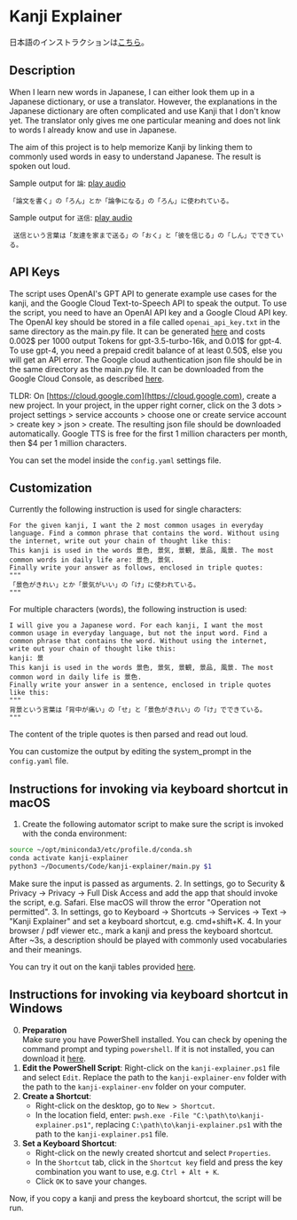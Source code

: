 # Kanji Explainer

日本語のインストラクションは[こちら](https://github.com/kaieberl/kanji-explainer/blob/main/Installation_jp.md)。

## Description

When I learn new words in Japanese, I can either look them up in a Japanese dictionary, or use a translator.
However, the explanations in the Japanese dictionary are often complicated and use Kanji that I don't know yet.
The translator only gives me one particular meaning and does not link to words I already know and use in Japanese.

The aim of this project is to help memorize Kanji by linking them to commonly used words in easy to understand Japanese.
The result is spoken out loud.

Sample output for `論`: [play audio](https://github.com/kaieberl/kanji-explainer/assets/84288341/a1bd5b65-8bd4-440a-960c-115c9b759054)
```
「論文を書く」の「ろん」とか「論争になる」の「ろん」に使われている。
```

Sample output for `送信`: [play audio](https://github.com/kaieberl/kanji-explainer/assets/84288341/e58dcc14-8051-42f3-bd1f-025ca293867b)
```
 送信という言葉は「友達を家まで送る」の「おく」と「彼を信じる」の「しん」でできている。
```

## API Keys

The script uses OpenAI's GPT API to generate example use cases for the kanji, and the Google Cloud Text-to-Speech API to speak the output.
To use the script, you need to have an OpenAI API key and a Google Cloud API key.
The OpenAI key should be stored in a file called `openai_api_key.txt` in the same directory as the main.py file.
It can be generated [here](https://platform.openai.com/account/api-keys) and costs 0.002$ per 1000 output Tokens for gpt-3.5-turbo-16k, and 0.01$ for gpt-4.
To use gpt-4, you need a prepaid credit balance of at least 0.50$, else you will get an API error.
The Google cloud authentication json file should be in the same directory as the main.py file. It can be downloaded from the Google Cloud Console, as described [here](https://cloud.google.com/api-keys/docs/create-manage-api-keys).

TLDR: On [https://cloud.google.com](https://cloud.google.com), create a new project. In your project, in the upper right corner, click on the 3 dots > project settings > service accounts > choose one or create service account > create key > json > create.
The resulting json file should be downloaded automatically.
Google TTS is free for the first 1 million characters per month, then $4 per 1 million characters.

You can set the model inside the `config.yaml` settings file.

## Customization

Currently the following instruction is used for single characters:
```
For the given kanji, I want the 2 most common usages in everyday language. Find a common phrase that contains the word. Without using the internet, write out your chain of thought like this: 
This kanji is used in the words 景色, 景気, 景観, 景品, 風景. The most common words in daily life are: 景色, 景気.
Finally write your answer as follows, enclosed in triple quotes:
"""
「景色がきれい」とか「景気がいい」の「け」に使われている。
"""
```
For multiple characters (words), the following instruction is used:
```
I will give you a Japanese word. For each kanji, I want the most common usage in everyday language, but not the input word. Find a common phrase that contains the word. Without using the internet, write out your chain of thought like this: 
kanji: 景
This kanji is used in the words 景色, 景気, 景観, 景品, 風景. The most common word in daily life is 景色.
Finally write your answer in a sentence, enclosed in triple quotes like this:
"""
背景という言葉は「背中が痛い」の「せ」と「景色がきれい」の「け」でできている。
"""
```
The content of the triple quotes is then parsed and read out loud.

You can customize the output by editing the system_prompt in the `config.yaml` file.

## Instructions for invoking via keyboard shortcut in macOS

1. Create the following automator script to make sure the script is invoked with the conda environment:
```bash
source ~/opt/miniconda3/etc/profile.d/conda.sh
conda activate kanji-explainer
python3 ~/Documents/Code/kanji-explainer/main.py $1
```
Make sure the input is passed as arguments.
2. In settings, go to Security & Privacy -> Privacy -> Full Disk Access and add the app that should invoke the script, e.g. Safari. 
Else macOS will throw the error "Operation not permitted".
3. In settings, go to Keyboard -> Shortcuts -> Services -> Text -> "Kanji Explainer" and set a keyboard shortcut, e.g. cmd+shift+K.
4. In your browser / pdf viewer etc., mark a kanji and press the keyboard shortcut. After ~3s, a description should be played with commonly used vocabularies and their meanings.

You can try it out on the kanji tables provided [here](https://xn--fdk3a7ctb5192box5b.com/es/4nen_jp_kanji_hyo_002.html).

## Instructions for invoking via keyboard shortcut in Windows
0. **Preparation**  
    Make sure you have PowerShell installed. You can check by opening the command prompt and typing `powershell`. If it is not installed, you can download it [here](https://docs.microsoft.com/en-us/powershell/scripting/install/installing-powershell?view=powershell-7.1).
1. **Edit the PowerShell Script**:
   Right-click on the `kanji-explainer.ps1` file and select `Edit`. Replace the path to the `kanji-explainer-env` folder with the path to the `kanji-explainer-env` folder on your computer.
2. **Create a Shortcut**:
    - Right-click on the desktop, go to `New > Shortcut`.
    - In the location field, enter: `pwsh.exe -File "C:\path\to\kanji-explainer.ps1"`, replacing `C:\path\to\kanji-explainer.ps1` with the path to the `kanji-explainer.ps1` file.
3. **Set a Keyboard Shortcut**:
    - Right-click on the newly created shortcut and select `Properties`.
    - In the `Shortcut` tab, click in the `Shortcut key` field and press the key combination you want to use, e.g. `Ctrl + Alt + K`.
    - Click `OK` to save your changes.

Now, if you copy a kanji and press the keyboard shortcut, the script will be run.